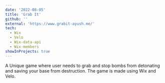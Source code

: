 ```yaml
---
date: '2022-08-05'
title: 'Grab It'
github: ''
external: 'https://www.grabit-ayush.me/'
tech:
  - Wix
  - Velo
  - Wix-data-api
  - Wix-members
showInProjects: true
---
```


A Unique game where user needs to grab and stop bombs from detonating and saving your base from destruction. The game is made using Wix and Velo.
